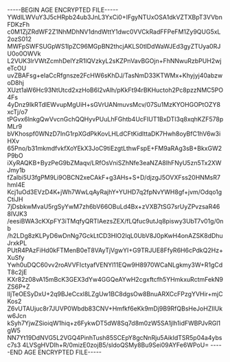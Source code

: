 -----BEGIN AGE ENCRYPTED FILE-----
YWdlLWVuY3J5cHRpb24ub3JnL3YxCi0+IFgyNTUxOSA1dkVZTXBpT3VVbnFDKzFh
c0M1ZjZRdWF2Z1NhMDhNV1dndWttY1dwc0VVCkRadFFPeFM1Zy9QUG5xL2ozS012
MWFpSWFSUGpWS1lpZC96MGpBN2thcjAKLS0tIDdWaWJEd3gyZTUya0RJU0o0OWVk
L2VUK3lrVWtZcmhDelYzR1lQVzkyL2sKZPnVavBGOjn+FhNNwuRzbPUH2wjeTcOU
uvZBAFsg+eIaCcRfgnsze2FcHW6sKhDJ/TasNmD33KTWMx+Khyjyj40abzwoD8hj
XUzt1aW6Hc93NtUtcd2xzHoB6l2vAlh/pKkFt94rBKHuctoh2Pc8pzzNMC5PO4Fs
4yDnz9IkRTdlEWvupMgUiH+sGVrUANmuvsMcv/07Su1MzKYOHGOPtOZY8xcTj/o7
tPGvx6lnkgQwVvcnGchQQHyvPUuLhFGhtb4UcFIUT1BxDTI3q8xqhKZF578pMLr9
bVKhospf0WNzD7InG1rpXGdPkKovLHLdCFtKidlttaDK7Hwh8oyBfC1hV6w3iHXv
65Pno/b31mkmdfvkfXoYEkX3JoC9tiEzgtLthwFspE+FM9aRAg3sB+BkxGW2P9bO
iXyRAQKB+ByzPeG9bZMaqv/LRfOsVniSZhNfe3eaNZA8lhFNyU5zn5Tx2XWJmy1b
fZalbi5U3fgPM9Li9OBCN2xeCAkF+g3AHs+S+D/djzgJ5OVXFss20HNMsR7hmI4E
Kcj1uOd3EVzD4K+jWh7WwLqAyRajhY+YUHD7q2fpNvYWH8gf+jvm/Odqo1gCtiJH
7jDsbkwMvaU5rgSyYwM7zh6bV66OBuLd4Bx+zVXB7tSG7srUyZPvzsaR468lVJK3
/eesiBWA3cKXpFY3iTMqfyQRTlAezsZEX/fLQfuc9utJq8piswy3UbT7v01g/0nb
/h2LDg8zKLPyD6wDnNg7GckLtCD3HlO2lqL0UbV8J0pKwH4onAZSK8dDhuJrxkPL
PUtR4PAzFiHd0kFTMenB0eT8VAyTjVgwYI+G9TRJUE8FfyR6H6cPdkQ2Hz+XuSfy
Ywh0uDQC60vv2roAVVFIctyafVENYl11EQw9H8970WCaNLgkmy3W+R1gCdT8c2jE
KXr82z08vA15mBcK3GEX3dYw4GGQeAYwH2cgxftcfh5YHmkxuRctmFekN9ZS6P+Z
lIjTeOESyDxU+2q9BJeCcxl8LZgUw1BC8dgsOw8BnuARXCcFPzgYVHir+mjCKos2
Z6vUTAUjuc8r7JUVP0Wbdb83CNV+Hmfkf6eKk9mDj9B9RfQBsHeJoHZIlUkw6Jcn
kSyh7YjwZSioiqW1hiq+z6FykwDT5dW8Sq7d8m0zW5SA1jlh1idFWBPJvRGl1gW5
NN7Yt19DdNVG5L2VGQ4PinhTush85SCEpY8gcNnRju5AikIdTSR5p04a4ybsc7s3
4LVSgHVDIh+R/0mizE0zojB5/sldoQSMy8Bu9Sei09AYFe6WPoU=
-----END AGE ENCRYPTED FILE-----
